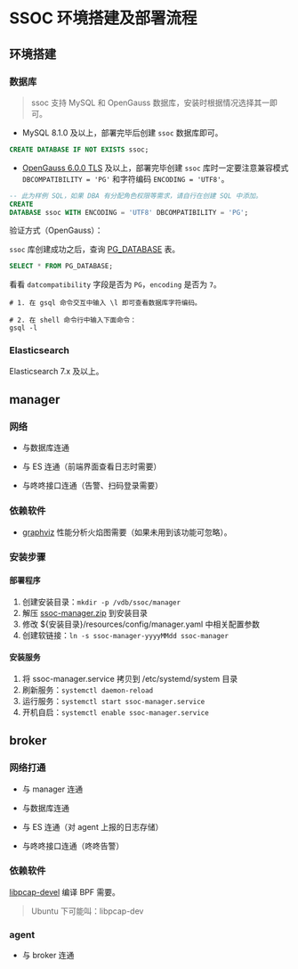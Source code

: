 # SSOC 环境搭建及部署流程

## 环境搭建

### 数据库

> ssoc 支持 MySQL 和 OpenGauss 数据库，安装时根据情况选择其一即可。

- MySQL 8.1.0 及以上，部署完毕后创建 `ssoc` 数据库即可。

```sql
CREATE DATABASE IF NOT EXISTS ssoc;
```

- [OpenGauss 6.0.0 TLS](https://docs.opengauss.org/zh/docs/6.0.0/docs/ReleaseNotes/%E7%89%88%E6%9C%AC%E4%BB%8B%E7%BB%8D.html)
  及以上，部署完毕创建 `ssoc` 库时一定要注意兼容模式 `DBCOMPATIBILITY = 'PG'` 和字符编码 `ENCODING = 'UTF8'`。

```sql
-- 此为样例 SQL，如果 DBA 有分配角色权限等需求，请自行在创建 SQL 中添加。
CREATE
DATABASE ssoc WITH ENCODING = 'UTF8' DBCOMPATIBILITY = 'PG';
```

验证方式（OpenGauss）：

`ssoc` 库创建成功之后，查询 [PG_DATABASE](https://docs.opengauss.org/zh/docs/6.0.0/docs/DatabaseReference/PG_DATABASE.html) 表。

```sql
SELECT * FROM PG_DATABASE;
```

看看 `datcompatibility` 字段是否为 `PG`，`encoding` 是否为 `7`。

```shell
# 1. 在 gsql 命令交互中输入 \l 即可查看数据库字符编码。

# 2. 在 shell 命令行中输入下面命令：
gsql -l 
```

### Elasticsearch

Elasticsearch 7.x 及以上。

## manager

### 网络

- 与数据库连通

- 与 ES 连通（前端界面查看日志时需要）

- 与咚咚接口连通（告警、扫码登录需要）

### 依赖软件

- [graphviz](https://graphviz.org/) 性能分析火焰图需要（如果未用到该功能可忽略）。

### 安装步骤

#### 部署程序

1. 创建安装目录：`mkdir -p /vdb/ssoc/manager`
2. 解压 [ssoc-manager.zip](ssoc-manager.zip) 到安装目录
3. 修改 ${安装目录}/resources/config/manager.yaml 中相关配置参数
4. 创建软链接：`ln -s ssoc-manager-yyyyMMdd ssoc-manager`

#### 安装服务

1. 将 ssoc-manager.service 拷贝到 /etc/systemd/system 目录
2. 刷新服务：`systemctl daemon-reload`
3. 运行服务：`systemctl start ssoc-manager.service`
4. 开机自启：`systemctl enable ssoc-manager.service`

## broker

### 网络打通

- 与 manager 连通

- 与数据库连通

- 与 ES 连通（对 agent 上报的日志存储）

- 与咚咚接口连通（咚咚告警）

### 依赖软件

[libpcap-devel](https://www.tcpdump.org/) 编译 BPF 需要。

> Ubuntu 下可能叫：libpcap-dev

### agent

- 与 broker 连通
